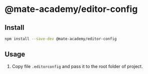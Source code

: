 # @mate-academy/editor-config


## Install

```bash
npm install --save-dev @mate-academy/editor-config
```

## Usage

1. Copy file `.editorconfig` and pass it to the root folder of project.
